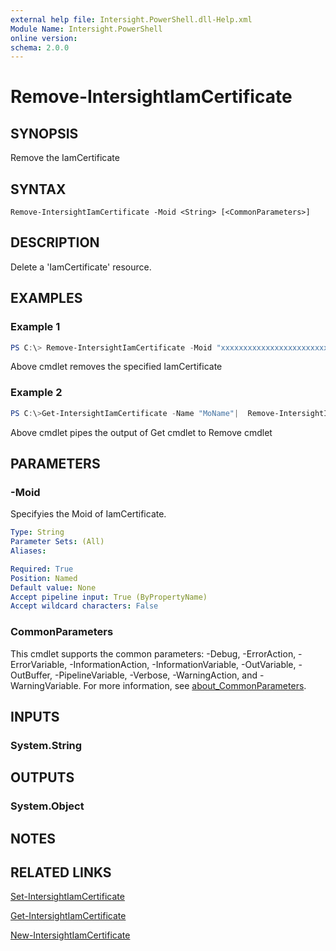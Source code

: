 ```yaml
---
external help file: Intersight.PowerShell.dll-Help.xml
Module Name: Intersight.PowerShell
online version:
schema: 2.0.0
---
```


# Remove-IntersightIamCertificate

## SYNOPSIS
Remove the IamCertificate

## SYNTAX

```
Remove-IntersightIamCertificate -Moid <String> [<CommonParameters>]
```

## DESCRIPTION
Delete a &apos;IamCertificate&apos; resource.

## EXAMPLES

### Example 1
```powershell
PS C:\> Remove-IntersightIamCertificate -Moid "xxxxxxxxxxxxxxxxxxxxxxxxxxx"
```
Above cmdlet removes the specified IamCertificate 

### Example 2
```powershell
PS C:\>Get-IntersightIamCertificate -Name "MoName"|  Remove-IntersightIamCertificate
```
Above cmdlet pipes the output of Get cmdlet to Remove cmdlet

## PARAMETERS

### -Moid
Specifyies the Moid of IamCertificate.

```yaml
Type: String
Parameter Sets: (All)
Aliases:

Required: True
Position: Named
Default value: None
Accept pipeline input: True (ByPropertyName)
Accept wildcard characters: False
```

### CommonParameters
This cmdlet supports the common parameters: -Debug, -ErrorAction, -ErrorVariable, -InformationAction, -InformationVariable, -OutVariable, -OutBuffer, -PipelineVariable, -Verbose, -WarningAction, and -WarningVariable. For more information, see [about_CommonParameters](http://go.microsoft.com/fwlink/?LinkID=113216).

## INPUTS

### System.String

## OUTPUTS

### System.Object
## NOTES

## RELATED LINKS

[Set-IntersightIamCertificate](./Set-IntersightIamCertificate.md)

[Get-IntersightIamCertificate](./Get-IntersightIamCertificate.md)

[New-IntersightIamCertificate](./New-IntersightIamCertificate.md)


